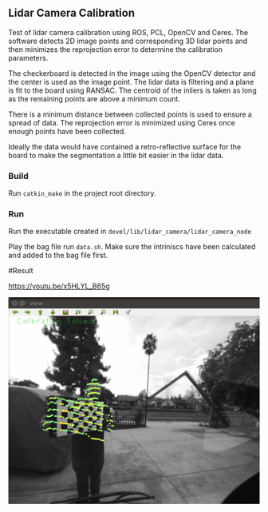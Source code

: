 ## Lidar Camera Calibration ##

Test of lidar camera calibration using ROS, PCL, OpenCV and Ceres. The software detects 2D image points and corresponding 3D lidar points and then minimizes the reprojection error to determine the calibration parameters.

The checkerboard is detected in the image using the OpenCV detector and the center is used as the image point. The lidar data is filtering and a plane is fit to the board using RANSAC. The centroid of the inliers is taken as long as the remaining points are above a minimum count.

There is a minimum distance between collected points is used to ensure a spread of data. The reprojection error is minimized using Ceres once enough points have been collected.

Ideally the data would have contained a retro-reflective surface for the board to make the segmentation a little bit easier in the lidar data.

### Build

Run `catkin_make` in the project root directory.

### Run

Run the executable created in `devel/lib/lidar_camera/lidar_camera_node`

Play the bag file run `data.sh`. Make sure the intriniscs have been calculated and added to the bag file first.

#Result

https://youtu.be/x5HLYL_B65g

![Lidar camera calibration result](lidar-camera.png)
